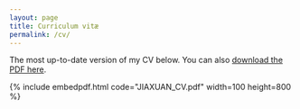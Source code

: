 ```yaml
---
layout: page
title: Curriculum vitæ
permalink: /cv/
---
```

The most up-to-date version of my CV below. You can also [download the PDF here](https://github.com/AstroJacobLi/astrojacobli.github.io/raw/master/JIAXUAN_CV.pdf).

{% include embedpdf.html code="JIAXUAN_CV.pdf" width=100 height=800 %}


